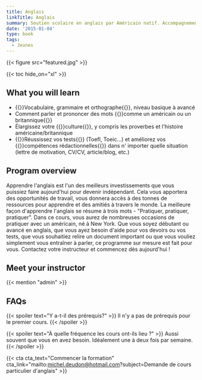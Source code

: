 ```yaml
---
title: Anglais
linkTitle: Anglais
summary: Soutien scolaire en anglais par Américain natif. Accompagnement des candidatures aux universités, CV et lettres de motivation pour étudier, travailler ou partir à l'étranger!
date: '2015-01-04'
type: book
tags:
  - Jeunes
---
```


{{< figure src="featured.jpg" >}}

{{< toc hide_on="xl" >}}

## What you will learn

- {{<hl>}}Vocabulaire, grammaire et orthographe{{</hl>}}, niveau basique à avancé
- Comment parler et prononcer des mots {{<hl>}}comme un américain ou un britannique{{</hl>}}
- Élargissez votre {{<hl>}}culture{{</hl>}}, y compris les proverbes et l'histoire américaine/britannique
- {{<hl>}}Réussissez vos tests{{</hl>}} (Toefl, Toeic...) et améliorez vos {{<hl>}}compétences rédactionnelles{{</hl>}} dans n' importer quelle situation (lettre de motivation, CV/CV, article/blog, etc.)

## Program overview

Apprendre l'anglais est l'un des meilleurs investissements que vous puissiez faire aujourd'hui pour devenir indépendant. Cela vous apportera des opportunités de travail, vous donnera accès à des tonnes de ressources pour apprendre et des amitiés à travers le monde. La meilleure façon d'apprendre l'anglais se résume à trois mots - "Pratiquer, pratiquer, pratiquer". Dans ce cours, vous aurez de nombreuses occasions de pratiquer avec un américain, né à New York. Que vous soyez débutant ou avancé en anglais, que vous ayez besoin d'aide pour vos devoirs ou vos tests, que vous souhaitiez relire un document important ou que vous vouliez simplement vous entraîner à parler, ce programme sur mesure est fait pour vous. Contactez votre instructeur et commencez dès aujourd'hui !

## Meet your instructor

{{< mention "admin" >}}

## FAQs

{{< spoiler text="Y a-t-il des prérequis?" >}}
Il n'y a pas de prérequis pour le premier cours.
{{< /spoiler >}}

{{< spoiler text="À quelle fréquence les cours ont-ils lieu ?" >}}
Aussi souvent que vous en avez besoin. Idéalement une à deux fois par semaine.
{{< /spoiler >}}

{{< cta cta_text="Commencer la formation" cta_link="mailto:michel.deudon@hotmail.com?subject=Demande de cours particulier d'anglais" >}}
